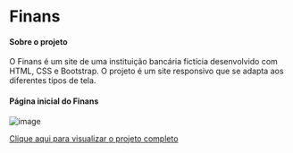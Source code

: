 # Finans

<h4>Sobre o projeto</h4>
<p>O Finans é um site de uma instituição bancária fictícia desenvolvido com HTML, CSS e Bootstrap. O projeto é um site responsivo que se adapta aos diferentes tipos de tela.</p>

<h4>Página inicial do Finans</h4>

![image](https://user-images.githubusercontent.com/99208505/161835087-62419d01-7473-4f4e-89af-3c83b1e39655.png)

[Clique aqui para visualizar o projeto completo](https://thenextbunny.github.io/Finans/)

